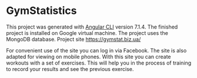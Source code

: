 # GymStatistics

This project was generated with [Angular CLI](https://github.com/angular/angular-cli) version 7.1.4.
The finished project is installed on Google virtual machine. The project uses the MongoDB database. Project site https://gymstat.biz.ua/

For convenient use of the site you can log in via Facebook. The site is also adapted for viewing on mobile phones. With this site you can create workouts with a set of exercises. This will help you in the process of training to record your results and see the previous exercise.
